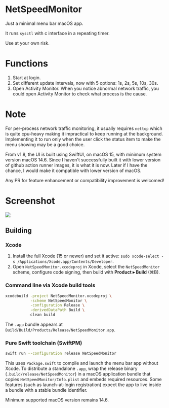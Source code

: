 # NetSpeedMonitor

Just a minimal menu bar macOS app.

It runs `sysctl` with c interface in a repeating timer.

Use at your own risk.

# Functions

1. Start at login.
2. Set different update intervals, now with 5 options: 1s, 2s, 5s, 10s, 30s.
3. Open Activity Monitor. When you notice abnormal network traffic, you could open Activity Monitor to check what process is the cause.

# Note

For per-process network traffic monitoring, it usually requires `nettop` which is quite cpu-heavy making it impractical to keep running at the background. Implementing it to run only when the user click the status item to make the menu showing may be a good choice.

From v1.8, the UI is built using SwiftUI, on macOS 15, with minimum system version macOS 14.6. Since I haven't successfully built it with lower version of github action runner images, it is what it is now. Later if I have the chance, I would make it compatible with lower version of macOS.

Any PR for feature enhancement or compatibility improvement is welcomed!

# Screenshot

![](./screenshot.png)

## Building

### Xcode
1. Install the full Xcode (15 or newer) and set it active: `sudo xcode-select -s /Applications/Xcode.app/Contents/Developer`.
2. Open `NetSpeedMonitor.xcodeproj` in Xcode, select the `NetSpeedMonitor` scheme, configure code signing, then build with **Product ▸ Build** (⌘B).

### Command line via Xcode build tools
```bash
xcodebuild -project NetSpeedMonitor.xcodeproj \
           -scheme NetSpeedMonitor \
           -configuration Release \
           -derivedDataPath Build \
           clean build
```

The `.app` bundle appears at `Build/Build/Products/Release/NetSpeedMonitor.app`.

### Pure Swift toolchain (SwiftPM)
```bash
swift run --configuration release NetSpeedMonitor
```

This uses `Package.swift` to compile and launch the menu bar app without Xcode. To distribute a standalone `.app`, wrap the release binary (`.build/release/NetSpeedMonitor`) in a macOS application bundle that copies `NetSpeedMonitor/Info.plist` and embeds required resources. Some features (such as launch-at-login registration) expect the app to live inside a bundle with a stable bundle identifier.

Minimum supported macOS version remains 14.6.
